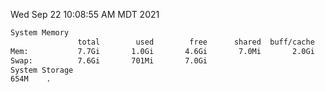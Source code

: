 Wed Sep 22 10:08:55 AM MDT 2021
```bash
System Memory
               total        used        free      shared  buff/cache   available
Mem:           7.7Gi       1.0Gi       4.6Gi       7.0Mi       2.0Gi       6.3Gi
Swap:          7.6Gi       701Mi       7.0Gi
System Storage
654M	.
```
```bash

